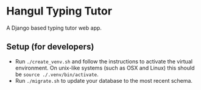 # Hangul Typing Tutor
A Django based typing tutor web app.

## Setup (for developers)

- Run `./create_venv.sh` and follow the instructions to activate the virtual environment. On unix-like systems (such as OSX and Linux) this should be `source ./.venv/bin/activate`.
- Run `./migrate.sh` to update your database to the most recent schema.
